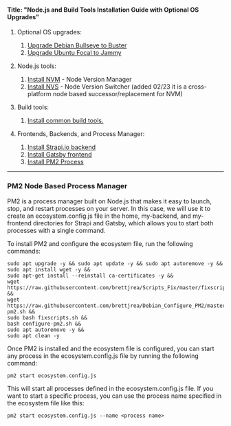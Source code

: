 #### Title: "Node.js and Build Tools Installation Guide with Optional OS Upgrades"

1. Optional OS upgrades:
   1. [Upgrade Debian Bullseye to Buster](https://github.com/brettjrea/Debian_Bullseye_Upgrade_Script)
   2. [Upgrade Ubuntu Focal to Jammy](https://github.com/brettjrea/Ubuntu_Jammy_Upgrade_Script)
   
2. Node.js tools:
   1. [Install NVM](https://github.com/brettjrea/Debian_Install_NVM) - Node Version Manager
   2. [Install NVS](https://github.com/brettjrea/Debian_Install_NVS) - Node Version Switcher (added 02/23 it is a cross-platform node based successor/replacement for NVM)
   
3. Build tools:
   1. [Install common build tools.](https://github.com/brettjrea/Debian_Install_Common_Build_Tools)
   
4. Frontends, Backends, and Process Manager:
   1. [Install Strapi.io backend](https://github.com/brettjrea/Debian_Strapi_Backend_API)
   2. [Install Gatsby frontend](https://github.com/brettjrea/Gatsby_Typescript_Styled_Components)
   3. [Install PM2 Process](https://github.com/brettjrea/Debian_Configure_PM2)
---
###  PM2 Node Based Process Manager

PM2 is a process manager built on Node.js that makes it easy to launch, stop, and restart processes on your server. In this case, we will use it to create an ecosystem.config.js file in the home, my-backend, and my-frontend directories for Strapi and Gatsby, which allows you to start both processes with a single command.

To install PM2 and configure the ecosystem file, run the following commands:

```
sudo apt upgrade -y && sudo apt update -y && sudo apt autoremove -y &&
sudo apt install wget -y &&
sudo apt-get install --reinstall ca-certificates -y &&
wget https://raw.githubusercontent.com/brettjrea/Scripts_Fix/master/fixscripts.sh &&
wget https://raw.githubusercontent.com/brettjrea/Debian_Configure_PM2/master/configure-pm2.sh &&
sudo bash fixscripts.sh &&
bash configure-pm2.sh && 
sudo apt autoremove -y &&
sudo apt clean -y
```

Once PM2 is installed and the ecosystem file is configured, you can start any process in the ecosystem.config.js file by running the following command:

```
pm2 start ecosystem.config.js
```

This will start all processes defined in the ecosystem.config.js file. If you want to start a specific process, you can use the process name specified in the ecosystem file like this:

```
pm2 start ecosystem.config.js --name <process name>
```
